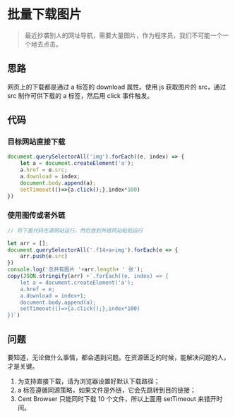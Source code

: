 # 批量下载图片

> 最近抄袭别人的网址导航，需要大量图片，作为程序员，我们不可能一个一个地去点击。

## 思路

网页上的下载都是通过 a 标签的 download 属性。使用 js 获取图片的 src，通过 src 制作可供下载的 a 标签，然后用 click 事件触发。

## 代码

### 目标网站直接下载

```js
document.querySelectorAll('img').forEach((e, index) => {
    let a = document.createElement('a');
    a.href = e.src;
    a.download = index;
    document.body.append(a);
    setTimeout(()=>{a.click();},index*100)
})
```

### 使用图传或者外链

```js
// 将下面代码在源网站运行，然后放到外链网站粘贴运行

let arr = [];
document.querySelectorAll('.f14>a>img').forEach(e => {
    arr.push(e.src)
})
console.log('总共有图片 '+arr.length+ ' 张');
copy(JSON.stringify(arr) +`.forEach((e, index) => {
    let a = document.createElement('a');
    a.href = e;
    a.download = index+1;
    document.body.append(a);
    setTimeout(()=>{a.click();},index*100)
})`)
```

## 问题

要知道，无论做什么事情，都会遇到问题。在资源匮乏的时候，能解决问题的人，才是关键。

1. 为支持直接下载，请为浏览器设置好默认下载路径；
2. a 标签遵循同源策略，如果文件是外链，它会先跳转到目的链接；
3. Cent Browser 只能同时下载 10 个文件，所以上面用 setTimeout 来错开时间。